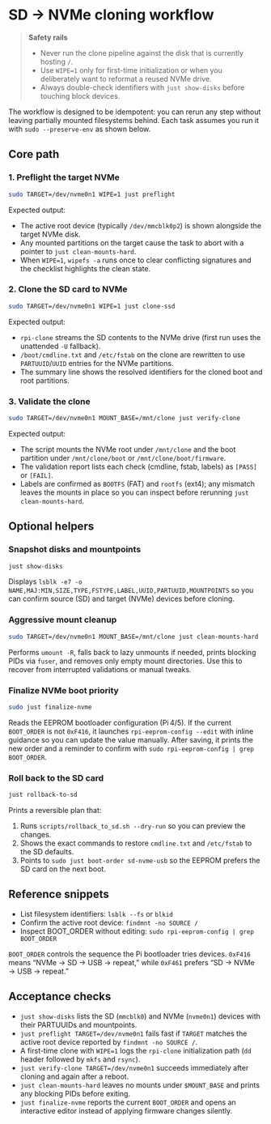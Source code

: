 # SD → NVMe cloning workflow

> **Safety rails**
> - Never run the clone pipeline against the disk that is currently hosting `/`.
> - Use `WIPE=1` only for first-time initialization or when you deliberately want to reformat a reused NVMe drive.
> - Always double-check identifiers with `just show-disks` before touching block devices.

The workflow is designed to be idempotent: you can rerun any step without leaving partially mounted filesystems behind. Each task assumes you run it with `sudo --preserve-env` as shown below.

## Core path

### 1. Preflight the target NVMe

```bash
sudo TARGET=/dev/nvme0n1 WIPE=1 just preflight
```

Expected output:
- The active root device (typically `/dev/mmcblk0p2`) is shown alongside the target NVMe disk.
- Any mounted partitions on the target cause the task to abort with a pointer to `just clean-mounts-hard`.
- When `WIPE=1`, `wipefs -a` runs once to clear conflicting signatures and the checklist highlights the clean state.

### 2. Clone the SD card to NVMe

```bash
sudo TARGET=/dev/nvme0n1 WIPE=1 just clone-ssd
```

Expected output:
- `rpi-clone` streams the SD contents to the NVMe drive (first run uses the unattended `-U` fallback).
- `/boot/cmdline.txt` and `/etc/fstab` on the clone are rewritten to use `PARTUUID`/`UUID` entries for the NVMe partitions.
- The summary line shows the resolved identifiers for the cloned boot and root partitions.

### 3. Validate the clone

```bash
sudo TARGET=/dev/nvme0n1 MOUNT_BASE=/mnt/clone just verify-clone
```

Expected output:
- The script mounts the NVMe root under `/mnt/clone` and the boot partition under `/mnt/clone/boot` or `/mnt/clone/boot/firmware`.
- The validation report lists each check (cmdline, fstab, labels) as `[PASS]` or `[FAIL]`.
- Labels are confirmed as `BOOTFS` (FAT) and `rootfs` (ext4); any mismatch leaves the mounts in place so you can inspect before rerunning `just clean-mounts-hard`.

## Optional helpers

### Snapshot disks and mountpoints

```bash
just show-disks
```

Displays `lsblk -e7 -o NAME,MAJ:MIN,SIZE,TYPE,FSTYPE,LABEL,UUID,PARTUUID,MOUNTPOINTS` so you can confirm source (SD) and target (NVMe) devices before cloning.

### Aggressive mount cleanup

```bash
sudo TARGET=/dev/nvme0n1 MOUNT_BASE=/mnt/clone just clean-mounts-hard
```

Performs `umount -R`, falls back to lazy unmounts if needed, prints blocking PIDs via `fuser`, and removes only empty mount directories. Use this to recover from interrupted validations or manual tweaks.

### Finalize NVMe boot priority

```bash
sudo just finalize-nvme
```

Reads the EEPROM bootloader configuration (Pi 4/5). If the current `BOOT_ORDER` is not `0xF416`, it launches `rpi-eeprom-config --edit` with inline guidance so you can update the value manually. After saving, it prints the new order and a reminder to confirm with `sudo rpi-eeprom-config | grep BOOT_ORDER`.

### Roll back to the SD card

```bash
just rollback-to-sd
```

Prints a reversible plan that:
1. Runs `scripts/rollback_to_sd.sh --dry-run` so you can preview the changes.
2. Shows the exact commands to restore `cmdline.txt` and `/etc/fstab` to the SD defaults.
3. Points to `sudo just boot-order sd-nvme-usb` so the EEPROM prefers the SD card on the next boot.

## Reference snippets

- List filesystem identifiers: `lsblk --fs` or `blkid`
- Confirm the active root device: `findmnt -no SOURCE /`
- Inspect BOOT_ORDER without editing: `sudo rpi-eeprom-config | grep BOOT_ORDER`

`BOOT_ORDER` controls the sequence the Pi bootloader tries devices. `0xF416` means “NVMe → SD → USB → repeat,” while `0xF461` prefers “SD → NVMe → USB → repeat.”

## Acceptance checks

- `just show-disks` lists the SD (`mmcblk0`) and NVMe (`nvme0n1`) devices with their PARTUUIDs and mountpoints.
- `just preflight TARGET=/dev/nvme0n1` fails fast if `TARGET` matches the active root device reported by `findmnt -no SOURCE /`.
- A first-time clone with `WIPE=1` logs the `rpi-clone` initialization path (`dd` header followed by `mkfs` and `rsync`).
- `just verify-clone TARGET=/dev/nvme0n1` succeeds immediately after cloning and again after a reboot.
- `just clean-mounts-hard` leaves no mounts under `$MOUNT_BASE` and prints any blocking PIDs before exiting.
- `just finalize-nvme` reports the current `BOOT_ORDER` and opens an interactive editor instead of applying firmware changes silently.
